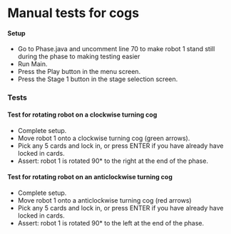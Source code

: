 # Manual tests for cogs
#### Setup 
* Go to Phase.java and uncomment line 70 to make robot 1 stand still during the phase to making testing easier
* Run Main.
* Press the Play button in the menu screen.
* Press the Stage 1 button in the stage selection screen.


### Tests
#### Test for rotating robot on a clockwise turning cog
* Complete setup.
* Move robot 1 onto a clockwise turning cog (green arrows).
* Pick any 5 cards and lock in, or press ENTER if you have already have locked in cards. 
* Assert: robot 1 is rotated 90* to the right at the end of the phase.

#### Test for rotating robot on an anticlockwise turning cog
* Complete setup.
* Move robot 1 onto a anticlockwise turning cog (red arrows)
* Pick any 5 cards and lock in, or press ENTER if you have already have locked in cards. 
* Assert: robot 1 is rotated 90* to the left at the end of the phase. 

